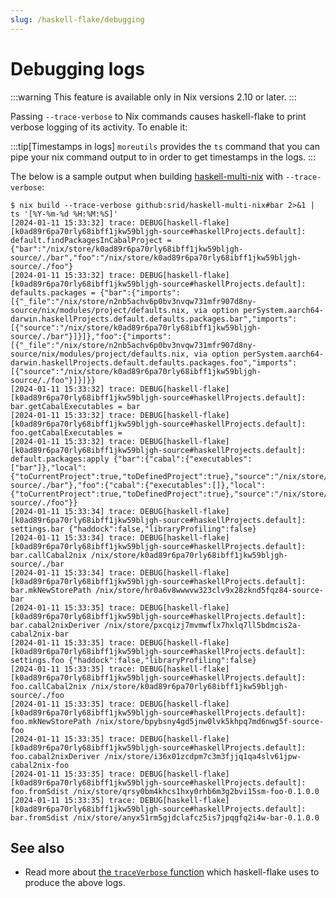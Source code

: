 ```yaml
---
slug: /haskell-flake/debugging
---
```


# Debugging logs

:::warning
This feature is available only in Nix versions 2.10 or later.
:::

Passing `--trace-verbose` to Nix commands causes haskell-flake to print verbose logging of its activity. To enable it:

:::tip[Timestamps in logs]
`moreutils` provides the `ts` command that you can pipe your nix command output to in order to get timestamps in the logs.
:::

The below is a sample output when building [haskell-multi-nix](https://github.com/srid/haskell-multi-nix/tree/debug) with `--trace-verbose`:

```
$ nix build --trace-verbose github:srid/haskell-multi-nix#bar 2>&1 | ts '[%Y-%m-%d %H:%M:%S]'
[2024-01-11 15:33:32] trace: DEBUG[haskell-flake] [k0ad89r6pa70rly68ibff1jkw59bljgh-source#haskellProjects.default]: default.findPackagesInCabalProject = {"bar":"/nix/store/k0ad89r6pa70rly68ibff1jkw59bljgh-source/./bar","foo":"/nix/store/k0ad89r6pa70rly68ibff1jkw59bljgh-source/./foo"}
[2024-01-11 15:33:32] trace: DEBUG[haskell-flake] [k0ad89r6pa70rly68ibff1jkw59bljgh-source#haskellProjects.default]: defaults.packages = {"bar":{"imports":[{"_file":"/nix/store/n2nb5achv6p0bv3nvqw731mfr907d8ny-source/nix/modules/project/defaults.nix, via option perSystem.aarch64-darwin.haskellProjects.default.defaults.packages.bar","imports":[{"source":"/nix/store/k0ad89r6pa70rly68ibff1jkw59bljgh-source/./bar"}]}]},"foo":{"imports":[{"_file":"/nix/store/n2nb5achv6p0bv3nvqw731mfr907d8ny-source/nix/modules/project/defaults.nix, via option perSystem.aarch64-darwin.haskellProjects.default.defaults.packages.foo","imports":[{"source":"/nix/store/k0ad89r6pa70rly68ibff1jkw59bljgh-source/./foo"}]}]}}
[2024-01-11 15:33:32] trace: DEBUG[haskell-flake] [k0ad89r6pa70rly68ibff1jkw59bljgh-source#haskellProjects.default]: bar.getCabalExecutables = bar
[2024-01-11 15:33:32] trace: DEBUG[haskell-flake] [k0ad89r6pa70rly68ibff1jkw59bljgh-source#haskellProjects.default]: foo.getCabalExecutables = 
[2024-01-11 15:33:32] trace: DEBUG[haskell-flake] [k0ad89r6pa70rly68ibff1jkw59bljgh-source#haskellProjects.default]: default.packages:apply {"bar":{"cabal":{"executables":["bar"]},"local":{"toCurrentProject":true,"toDefinedProject":true},"source":"/nix/store/k0ad89r6pa70rly68ibff1jkw59bljgh-source/./bar"},"foo":{"cabal":{"executables":[]},"local":{"toCurrentProject":true,"toDefinedProject":true},"source":"/nix/store/k0ad89r6pa70rly68ibff1jkw59bljgh-source/./foo"}}
[2024-01-11 15:33:34] trace: DEBUG[haskell-flake] [k0ad89r6pa70rly68ibff1jkw59bljgh-source#haskellProjects.default]: settings.bar {"haddock":false,"libraryProfiling":false}
[2024-01-11 15:33:34] trace: DEBUG[haskell-flake] [k0ad89r6pa70rly68ibff1jkw59bljgh-source#haskellProjects.default]: bar.callCabal2nix /nix/store/k0ad89r6pa70rly68ibff1jkw59bljgh-source/./bar
[2024-01-11 15:33:34] trace: DEBUG[haskell-flake] [k0ad89r6pa70rly68ibff1jkw59bljgh-source#haskellProjects.default]: bar.mkNewStorePath /nix/store/hr0a6v8wwwvw323clv9x28zknd5fqz84-source-bar
[2024-01-11 15:33:35] trace: DEBUG[haskell-flake] [k0ad89r6pa70rly68ibff1jkw59bljgh-source#haskellProjects.default]: bar.cabal2nixDeriver /nix/store/pxcqizj7mvmwflx7hxlq7ll5bdmcis2a-cabal2nix-bar
[2024-01-11 15:33:35] trace: DEBUG[haskell-flake] [k0ad89r6pa70rly68ibff1jkw59bljgh-source#haskellProjects.default]: settings.foo {"haddock":false,"libraryProfiling":false}
[2024-01-11 15:33:35] trace: DEBUG[haskell-flake] [k0ad89r6pa70rly68ibff1jkw59bljgh-source#haskellProjects.default]: foo.callCabal2nix /nix/store/k0ad89r6pa70rly68ibff1jkw59bljgh-source/./foo
[2024-01-11 15:33:35] trace: DEBUG[haskell-flake] [k0ad89r6pa70rly68ibff1jkw59bljgh-source#haskellProjects.default]: foo.mkNewStorePath /nix/store/bpybsny4gd5jnw0lvk5khpq7md6nwg5f-source-foo
[2024-01-11 15:33:35] trace: DEBUG[haskell-flake] [k0ad89r6pa70rly68ibff1jkw59bljgh-source#haskellProjects.default]: foo.cabal2nixDeriver /nix/store/i36x01zcdpm7c3m3fjjq1qa4slv61jpw-cabal2nix-foo
[2024-01-11 15:33:35] trace: DEBUG[haskell-flake] [k0ad89r6pa70rly68ibff1jkw59bljgh-source#haskellProjects.default]: foo.fromSdist /nix/store/qrsy0bm4khcs1hxy0rhb6m3g2bvi15sm-foo-0.1.0.0
[2024-01-11 15:33:35] trace: DEBUG[haskell-flake] [k0ad89r6pa70rly68ibff1jkw59bljgh-source#haskellProjects.default]: bar.fromSdist /nix/store/anyx51rm5gjdclafcz5is7jpqgfq2i4w-bar-0.1.0.0
```

## See also

- Read more about [the `traceVerbose` function](https://nixos.asia/en/traceVerbose) which haskell-flake uses to produce the above logs.